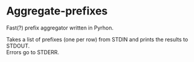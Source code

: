 # Aggregate-prefixes
Fast(?) prefix aggregator written in Pyrhon.  

Takes a list of prefixes (one per row) from STDIN and prints the results to STDOUT.  
Errors go to STDERR.
